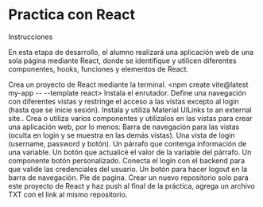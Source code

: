 # Practica con React

Instrucciones

En  esta etapa de desarrollo, el alumno realizará una aplicación web de una sola página mediante React, donde se identifique y utilicen diferentes componentes, hooks, funciones y elementos de React.

Crea un proyecto de React mediante la terminal. <npm create vite@latest my-app -- --template react>
Instala el enrutador. <npm i react-router-dom>
Define una navegación con diferentes vistas y restringe el acceso a las vistas excepto al login (hasta que se inicie sesión).
Instala y utiliza Material UILinks to an external site..
Crea o utiliza varios componentes y utilízalos en las vistas para crear una aplicación web, por lo menos:
Barra de navegación para las vistas (oculta en login y se muestra en las demás vistas).
Una vista de login (username, password y botón).
Un párrafo que contenga información de una variable.
Un botón que actualicé el valor de la variable del párrafo.
Un componente botón personalizado.
Conecta el login con el backend para que valide las credenciales del usuario.
Un botón para hacer logout en la barra de navegación.
Pie de pagina.
Crear un nuevo repositorio solo para este proyecto de React y haz push al final de la práctica, agrega un archivo TXT con el link al mismo repositorio.
